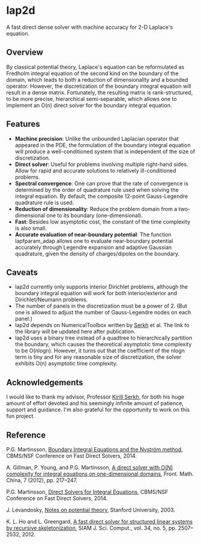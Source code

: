 # lap2d
A fast direct dense solver with machine accuracy for 2-D Laplace's equation.

## Overview
By classical potential theory, Laplace's equation can be reformulated as Fredholm integral equation of the second kind on the boundary of the domain, which leads to both a reduction of dimensionality and a bounded operator. However, the discretization of the boundary integral equation will result in a dense matrix. Fortunately, the resulting matrix is rank-structured, to be more precise, hierarchical semi-separable, which allows one to implement an O(n) direct solver for the boundary integral equation.

## Features
* **Machine precision**: Unlike the unbounded Laplacian operator that appeared in the PDE, the formulation of the boundary integral equation will produce a well-conditioned system that is independent of the size of discretization.
* **Direct solver**: Useful for problems involving multiple right-hand sides. Allow for rapid and accurate solutions to relatively ill-conditioned problems.
* **Spectral convergence**: One can prove that the rate of convergence is determined by the order of quadrature rule used when solving the integral equation. By default, the composite 12-point Gauss-Legendre quadrature rule is used.
* **Reduction of dimensionality**: Reduce the problem domain from a two-dimensional one to its boundary (one-dimensional).
* **Fast**: Besides low asymptotic cost, the constant of the time complexity is also small.
* **Accurate evaluation of near-boundary potential**: The function lapfparam_adap allows one to evaluate near-boundary potential accurately through Legendre expansion and adaptive Gaussian quadrature, given the density of charges/dipoles on the boundary.

## Caveats
* lap2d currently only supports interior Dirichlet problems, although the boundary integral equation will work for both interior/exterior and Dirichlet/Neumann problems.
* The number of panels in the discretization must be a power of 2. (But one is allowed to adjust the number of Gauss-Legendre nodes on each panel.)
* lap2d depends on NumericalToolbox written by [Serkh](http://www.math.toronto.edu/~kserkh/) et al. The link to the library will be updated here after publication.
* lap2d uses a binary tree instead of a quadtree to hierarchically partition the boundary, which causes the theoretical asymptotic time complexity to be O(nlogn). However, it turns out that the coefficient of the nlogn term is tiny and for any reasonable size of discretization, the solver exhibits O(n) asymptotic time complexity.

## Acknowledgements
I would like to thank my advisor, Professor [Kirill Serkh](http://www.math.toronto.edu/~kserkh/), for both his huge amount of effort devoted and his seemingly infinite amount of patience, support and guidance. I'm also grateful for the opportunity to work on this fun project.

## Reference
P.G. Martinsson, [Boundary Integral Equations and the Nyström method](https://amath.colorado.edu/faculty/martinss/2014_CBMS/Lectures/lecture08.pdf), CBMS/NSF Conference on Fast Direct Solvers, 2014.

A. Gillman, P. Young, and P.G. Martinsson, [A direct solver with O(N) complexity for integral equations on one-dimensional domains](https://arxiv.org/pdf/1105.5372.pdf), Front. Math. China, 7 (2012), pp. 217–247.

P.G. Martinsson, [Direct Solvers for Integral Equations](https://amath.colorado.edu/faculty/martinss/2014_CBMS/Lectures/lecture09.pdf), CBMS/NSF Conference on Fast Direct Solvers, 2014.

J. Levandosky, [Notes on potential theory](https://web.stanford.edu/class/math220b/handouts/potential.pdf), Stanford University, 2003.

K. L. Ho and L. Greengard, [A fast direct solver for structured linear systems by recursive skeletonization](https://arxiv.org/pdf/1110.3105.pdf), SIAM J. Sci. Comput., vol. 34, no. 5, pp. 2507–2532, 2012.
